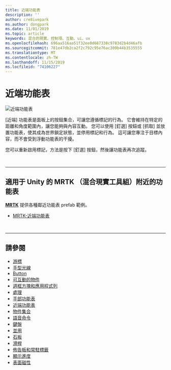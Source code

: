 ```yaml
---
title: 近端功能表
description: ''
author: cre8ivepark
ms.author: dongpark
ms.date: 11/01/2019
ms.topic: article
keywords: 混合的現實、控制項、互動、ui、ux
ms.openlocfilehash: 696aa516aa51f32ee0d687338c9783d2b4d46afb
ms.sourcegitcommit: 781e47db2ca2f2c792c95e76ac309b44b3535555
ms.translationtype: MT
ms.contentlocale: zh-TW
ms.lasthandoff: 11/15/2019
ms.locfileid: "74106227"
---
```

# <a name="near-menu"></a>近端功能表

![近端功能表](images/UX/UX_Hero_NearMenu.jpg)

[近端] 功能表是面板上的按鈕集合，可讓您遵循標記的行為。 它會維持在特定的距離和角度範圍內，讓您能夠與內容互動。 您可以使用 [釘選] 按鈕或 [抓取] 並放置功能表，使其成為世界鎖定狀態，並停用標記和行為。 這可讓您專注于目標內容，而不會受到浮動功能表的干擾。

您可以重新啟用標記，方法是按下 [釘選] 按鈕，然後讓功能表再次追蹤。

<br>

---

## <a name="near-menu-in-mrtkmixed-reality-toolkit-for-unity"></a>適用于 Unity 的 MRTK （混合現實工具組）附近的功能表
**[MRTK](https://github.com/Microsoft/MixedRealityToolkit-Unity)** 提供各種鄰近功能表 prefab 範例。

* [MRTK-近端功能表](https://microsoft.github.io/MixedRealityToolkit-Unity/Documentation/README_NearMenu.html)


<br>

---


## <a name="see-also"></a>請參閱

* [游標](cursors.md)
* [手型光線](point-and-commit.md)
* [Button](button.md)
* [可互動的物件](interactable-object.md)
* [週框方塊和應用程式列](app-bar-and-bounding-box.md)
* [處理](direct-manipulation.md)
* [手部功能表](hand-menu.md)
* [近端功能表](near-menu.md)
* [物件集合](object-collection.md)
* [語音命令](voice-input.md)
* [鍵盤](keyboard.md)
* [並用](tooltip.md)
* [石板](slate.md)
* [滑桿](slider.md)
* [佈告板和常駐標籤](billboarding-and-tag-along.md)
* [顯示進度](progress.md)
* [表面磁性](surface-magnetism.md)
